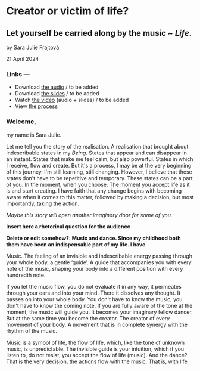 # Creator or victim of life? 
## Let yourself be carried along by the music ~ _Life_. ## 


by Sara Julie Frajtová

21 April 2024


### Links —
- Download [the audio](…) <!-- Optional audio-only — think podcast. --> / to be added
- Download [the slides](assets/surname-title-slides.pdf) <!-- Link to your slides: PDF, Figma, etc. --> / to be added
- Watch [the video](…) (audio + slides) / to be added
- View [the process](process.md) <!-- Preparation, show and tell your process; think, case study. -->
  
### Welcome,
my name is Sara Julie. 

Let me tell you the story of the realisation. A realisation that brought about indescribable states in my _Being_. States that appear and can disappear in an instant. States that make me feel calm, but also powerful. States in which I receive, flow and create. But it's a process, I may be at the very beginning of this journey. I'm still learning, still changing. However, I believe that these states don't have to be repetitive and temporary. These states can be a part of you. In the moment, when you choose. The moment you accept life as it is and start creating. I have faith that any change begins with becoming aware when it comes to this matter, followed by making a decision, but most importantly, taking the action.

_Maybe this story will open another imaginary door for some of you._

**Insert here a rhetorical question for the audience**

**Delete or edit somehow?: Music and dance. Since my childhood both them have been an indispensable part of my life. I have**

Music. The feeling of an invisible and indescribable energy passing through your whole body, a gentle ‘guide’. A guide that accompanies you with every note of the music, shaping your body into a different position with every hundredth note.

If you let the music flow, you do not evaluate it in any way, it permeates through your ears and into your mind. There it dissolves any thought. It passes on into your whole body. You don't have to know the music, you don't have to know the coming note. If you are fully aware of the tone at the moment, the music will guide you. It becomes your imaginary fellow dancer. But at the same time you become the creator. The creator of every movement of your body. A movement that is in complete synergy with the rhythm of the music. 

Music is a symbol of life, the flow of life, which, like the tone of unknown music, is unpredictable. The invisible guide is your intuition, which if you listen to, do not resist, you accept the flow of life (music). And the dance? That is the very decision, the actions flow with the music. That is, with life.


